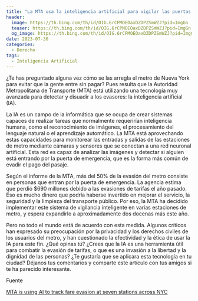 ```yaml
---
title: "La MTA usa la inteligencia artificial para vigilar las puertas de emergencia del metro"
header:
  image: https://th.bing.com/th/id/OIG.6rCPMOEOaxDZDPZSmWZJ?pid=ImgGn
  teaser: https://th.bing.com/th/id/OIG.6rCPMOEOaxDZDPZSmWZJ?pid=ImgGn
  og_image: https://th.bing.com/th/id/OIG.6rCPMOEOaxDZDPZSmWZJ?pid=ImgGn
date: 2023-07-30
categories:
  - Derecho
tags:
  - Inteligencia Artificial
---
```


¿Te has preguntado alguna vez cómo se las arregla el metro de Nueva York para evitar que la gente entre sin pagar? Pues resulta que la Autoridad Metropolitana de Transporte (MTA) está utilizando una tecnología muy avanzada para detectar y disuadir a los evasores: la inteligencia artificial (IA). 

La IA es un campo de la informática que se ocupa de crear sistemas capaces de realizar tareas que normalmente requerirían inteligencia humana, como el reconocimiento de imágenes, el procesamiento del lenguaje natural o el aprendizaje automático. La MTA está aprovechando estas capacidades para monitorear las entradas y salidas de las estaciones de metro mediante cámaras y sensores que se conectan a una red neuronal artificial. Esta red es capaz de analizar las imágenes y detectar si alguien está entrando por la puerta de emergencia, que es la forma más común de evadir el pago del pasaje. 

Según el informe de la MTA, más del 50% de la evasión del metro consiste en personas que entran por la puerta de emergencia. La agencia estima que perdió $690 millones debido a las evasiones de tarifas el año pasado. Eso es mucho dinero que podría haberse invertido en mejorar el servicio, la seguridad y la limpieza del transporte público. Por eso, la MTA ha decidido implementar este sistema de vigilancia inteligente en varias estaciones de metro, y espera expandirlo a aproximadamente dos docenas más este año.

Pero no todo el mundo está de acuerdo con esta medida. Algunos críticos han expresado su preocupación por la privacidad y los derechos civiles de los usuarios del metro, y han cuestionado la efectividad y la ética de usar la IA para este fin. ¿Qué opinas tú? ¿Crees que la IA es una herramienta útil para combatir la evasión de tarifas, o que es una invasión a la libertad y la dignidad de las personas? ¿Te gustaría que se aplicara esta tecnología en tu ciudad? Déjanos tus comentarios y comparte este artículo con tus amigos si te ha parecido interesante. 

Fuente

[MTA is using AI to track fare evasion at seven stations across NYC](https://abc7ny.com/mta-artificial-intelligence-subway-fare-evasions/13533675/)